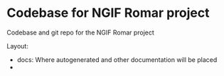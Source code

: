 # Codebase for NGIF Romar project

Codebase and git repo for the NGIF Romar project

Layout: 
* docs: Where autogenerated and other documentation will be placed
* 